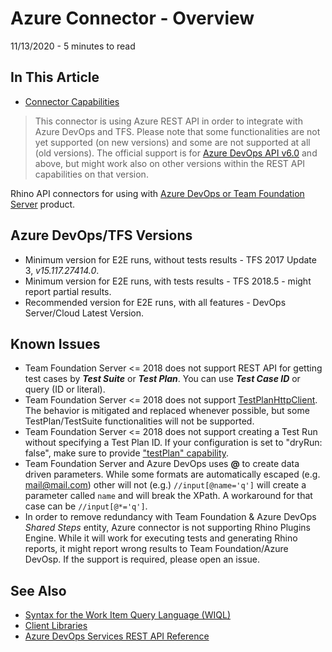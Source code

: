 # Azure Connector - Overview
11/13/2020 - 5 minutes to read

## In This Article
* [Connector Capabilities](./docs/basics/ConnectorCapabilities.md 'ConnectorCapabilities')  

> This connector is using Azure REST API in order to integrate with Azure DevOps and TFS. Please note that some functionalities are not yet supported (on new versions) and some are not supported at all (old versions). The official support is for [Azure DevOps API v6.0](https://docs.microsoft.com/en-us/rest/api/azure/devops/) and above, but might work also on other versions within the REST API capabilities on that version.  

Rhino API connectors for using with [Azure DevOps or Team Foundation Server](https://azure.microsoft.com/en-us/services/devops/) product.

## Azure DevOps/TFS Versions
* Minimum version for E2E runs, without tests results - TFS 2017 Update 3, *v15.117.27414.0*.
* Minimum version for E2E runs, with tests results - TFS 2018.5 - might report partial results.
* Recommended version for E2E runs, with all features - DevOps Server/Cloud Latest Version.

## Known Issues
* Team Foundation Server <= 2018 does not support REST API for getting test cases by _**Test Suite**_ or _**Test Plan**_. You can use _**Test Case ID**_ or query (ID or literal).
* Team Foundation Server <= 2018 does not support [TestPlanHttpClient](https://docs.microsoft.com/en-us/dotnet/api/microsoft.visualstudio.services.testmanagement.testplanning.webapi.testplanhttpclient?view=azure-devops-dotnet-preview). The behavior is mitigated and replaced whenever possible, but some TestPlan/TestSuite functionalities will not be supported.
* Team Foundation Server <= 2018 does not support creating a Test Run without specifying a Test Plan ID. If your configuration is set to "dryRun: false", make sure to provide ["testPlan" capability](./ConnectorCapabilities.md).
* Team Foundation Server and Azure DevOps uses **@** to create data driven parameters. While some formats are automatically escaped (e.g. mail@mail.com) other will not (e.g.) ```//input[@name='q']``` will create a parameter called ```name``` and will break the XPath. A workaround for that case can be ```//input[@*='q']```.
* In order to remove redundancy with Team Foundation & Azure DevOps _*Shared Steps*_ entity, Azure connector is not supporting Rhino Plugins Engine. While it will work for executing tests and generating Rhino reports, it might report wrong results to Team Foundation/Azure DevOsp. If the support is required, please open an issue.

## See Also
* [Syntax for the Work Item Query Language (WIQL)](https://docs.microsoft.com/en-us/azure/devops/boards/queries/wiql-syntax)
* [Client Libraries](https://docs.microsoft.com/en-us/azure/devops/integrate/concepts/dotnet-client-libraries)
* [Azure DevOps Services REST API Reference](https://docs.microsoft.com/en-us/rest/api/azure/devops)